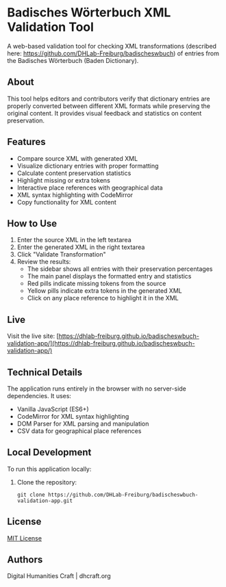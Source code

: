 # Badisches Wörterbuch XML Validation Tool

A web-based validation tool for checking XML transformations (described here: https://github.com/DHLab-Freiburg/badischeswbuch) of entries from the Badisches Wörterbuch (Baden Dictionary).

## About

This tool helps editors and contributors verify that dictionary entries are properly converted between different XML formats while preserving the original content. It provides visual feedback and statistics on content preservation.

## Features

- Compare source XML with generated XML
- Visualize dictionary entries with proper formatting
- Calculate content preservation statistics
- Highlight missing or extra tokens
- Interactive place references with geographical data
- XML syntax highlighting with CodeMirror
- Copy functionality for XML content

## How to Use

1. Enter the source XML in the left textarea
2. Enter the generated XML in the right textarea
3. Click "Validate Transformation"
4. Review the results:
   - The sidebar shows all entries with their preservation percentages
   - The main panel displays the formatted entry and statistics
   - Red pills indicate missing tokens from the source
   - Yellow pills indicate extra tokens in the generated XML
   - Click on any place reference to highlight it in the XML

## Live

Visit the live site: [https://dhlab-freiburg.github.io/badischeswbuch-validation-app/](https://dhlab-freiburg.github.io/badischeswbuch-validation-app/)

## Technical Details

The application runs entirely in the browser with no server-side dependencies. It uses:

- Vanilla JavaScript (ES6+)
- CodeMirror for XML syntax highlighting
- DOM Parser for XML parsing and manipulation
- CSV data for geographical place references

## Local Development

To run this application locally:

1. Clone the repository:
   ```
   git clone https://github.com/DHLab-Freiburg/badischeswbuch-validation-app.git
   ```

## License

[MIT License](LICENSE)

## Authors

Digital Humanities Craft | dhcraft.org
